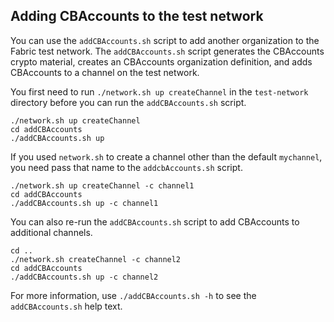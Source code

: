 ## Adding CBAccounts to the test network

You can use the `addCBAccounts.sh` script to add another organization to the Fabric test network. The `addCBAccounts.sh` script generates the CBAccounts crypto material, creates an CBAccounts organization definition, and adds CBAccounts to a channel on the test network.

You first need to run `./network.sh up createChannel` in the `test-network` directory before you can run the `addCBAccounts.sh` script.

```
./network.sh up createChannel
cd addCBAccounts
./addCBAccounts.sh up
```

If you used `network.sh` to create a channel other than the default `mychannel`, you need pass that name to the `addcbAccounts.sh` script.
```
./network.sh up createChannel -c channel1
cd addCBAccounts
./addCBAccounts.sh up -c channel1
```

You can also re-run the `addCBAccounts.sh` script to add CBAccounts to additional channels.
```
cd ..
./network.sh createChannel -c channel2
cd addCBAccounts
./addCBAccounts.sh up -c channel2
```

For more information, use `./addCBAccounts.sh -h` to see the `addCBAccounts.sh` help text.
